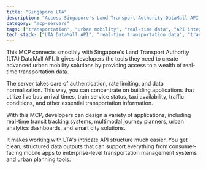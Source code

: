 ```yaml
---
title: "Singapore LTA"
description: "Access Singapore's Land Transport Authority DataMall API for real-time transportation data to power urban mobility applications and analysis."
category: "mcp-servers"
tags: ["transportation", "urban mobility", "real-time data", "API integration", "smart city solutions"]
tech_stack: ["LTA DataMall API", "real-time transportation data", "transit tracking systems", "multimodal journey planners", "urban analytics dashboards", "transportation management systems"]
---
```


This MCP connects smoothly with Singapore's Land Transport Authority (LTA) DataMall API. It gives developers the tools they need to create advanced urban mobility solutions by providing access to a wealth of real-time transportation data.

The server takes care of authentication, rate limiting, and data normalization. This way, you can concentrate on building applications that utilize live bus arrival times, train service status, taxi availability, traffic conditions, and other essential transportation information.

With this MCP, developers can design a variety of applications, including real-time transit tracking systems, multimodal journey planners, urban analytics dashboards, and smart city solutions.

It makes working with LTA's intricate API structure much easier. You get clean, structured data outputs that can support everything from consumer-facing mobile apps to enterprise-level transportation management systems and urban planning tools.